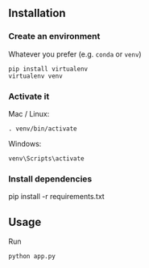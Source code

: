 
## Installation

### Create an environment
Whatever you prefer (e.g. `conda` or `venv`)
```console
pip install virtualenv
virtualenv venv
```

### Activate it
Mac / Linux:
```console
. venv/bin/activate
```
Windows:
```console
venv\Scripts\activate
```
### Install  dependencies
 pip install -r requirements.txt
 
## Usage
Run
```console
python app.py
```
